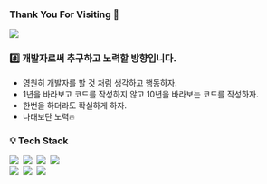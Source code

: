 ### **Thank You For Visiting 👋**

![](https://github-readme-stats.vercel.app/api?username=ungseokchoi&show_icons=true&theme=dark)

### :hash: 개발자로써 추구하고 노력할 방향입니다.
- 영원히 개발자를 할 것 처럼 생각하고 행동하자.
- 1년을 바라보고 코드를 작성하지 않고 10년을 바라보는 코드를 작성하자.
- 한번을 하더라도 확실하게 하자.
- 나태보단 노력:fire:

### :bulb: Tech Stack
<p align="left">
  <!-- <img src="https://img.shields.io/badge/Go-11B48A?style=flat-square&logo=Go&logoColor=white"/></a>&nbsp -->
  <img src="https://img.shields.io/badge/Java-007396?style=flat-square&logo=Java&logoColor=white"/></a>&nbsp 
  <img src="https://img.shields.io/badge/Javascript-ffb13b?style=flat-square&logo=javascript&logoColor=white"/></a>&nbsp 
  <img src="https://img.shields.io/badge/css-1572B6?style=flat-square&logo=css3&logoColor=white"/></a>&nbsp 
  <img src="https://img.shields.io/badge/SpringBoot-6DB33F?style=flat-square&logo=Spring&logoColor=white"/></a>&nbsp 
  <br>
  <img src="https://img.shields.io/badge/Microsoft SQL Server-CC2927?style=flat-square&logo=Microsoft-SQL-Server&logoColor=white"/></a>&nbsp 
  <img src="https://img.shields.io/badge/PostgreSQL-336791?style=flat-square&logo=PostgreSQL&logoColor=white"/></a>&nbsp 
  <img src="https://img.shields.io/badge/Oracle-F80000?style=flat-square&logo=Oracle&logoColor=white"/></a>&nbsp
</p>

